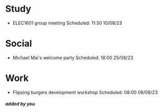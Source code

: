 # Study

- ELEC1601 group meeting Scheduled: 11:30 10/08/23

# Social

- Michael Mai's welcome party Scheduled: 18:00 25/08/23

# Work

- Flipping burgers development workshop Scheduled: 08:00 08/08/23



##### added by you
